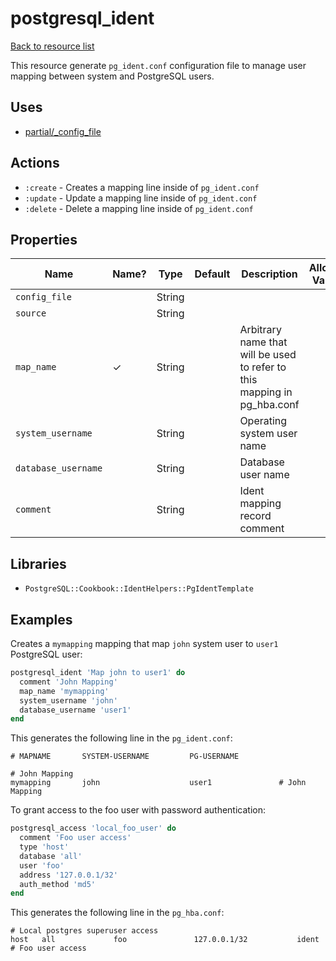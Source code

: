 # postgresql_ident

[Back to resource list](../README.md#resources)

This resource generate `pg_ident.conf` configuration file to manage user mapping between system and PostgreSQL users.

## Uses

- [partial/_config_file](partial/_config_file.md)

## Actions

- `:create` - Creates a mapping line inside of `pg_ident.conf`
- `:update` - Update a mapping line inside of `pg_ident.conf`
- `:delete` - Delete a mapping line inside of `pg_ident.conf`

## Properties

| Name                | Name? | Type   | Default | Description                                                              | Allowed Values |
| ------------------- | ----- | ------ | ------- | ------------------------------------------------------------------------ | -------------- |
| `config_file`       |       | String |         |                                                                          |                |
| `source`            |       | String |         |                                                                          |                |
| `map_name`          | ✓     | String |         | Arbitrary name that will be used to refer to this mapping in pg_hba.conf |                |
| `system_username`   |       | String |         | Operating system user name                                               |                |
| `database_username` |       | String |         | Database user name                                                       |                |
| `comment`           |       | String |         | Ident mapping record comment                                             |                |

## Libraries

- `PostgreSQL::Cookbook::IdentHelpers::PgIdentTemplate`

## Examples

Creates a `mymapping` mapping that map `john` system user to `user1` PostgreSQL user:

```ruby
postgresql_ident 'Map john to user1' do
  comment 'John Mapping'
  map_name 'mymapping'
  system_username 'john'
  database_username 'user1'
end
```

This generates the following line in the `pg_ident.conf`:

```config
# MAPNAME       SYSTEM-USERNAME         PG-USERNAME

# John Mapping
mymapping       john                    user1               # John Mapping
```

To grant access to the foo user with password authentication:

```ruby
postgresql_access 'local_foo_user' do
  comment 'Foo user access'
  type 'host'
  database 'all'
  user 'foo'
  address '127.0.0.1/32'
  auth_method 'md5'
end
```

This generates the following line in the `pg_hba.conf`:

```config
# Local postgres superuser access
host   all             foo               127.0.0.1/32           ident           # Foo user access
```
